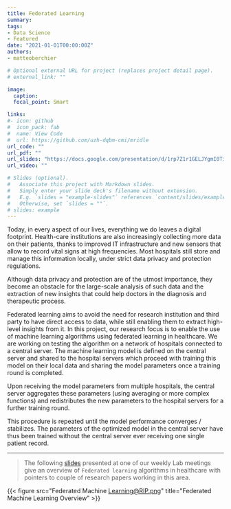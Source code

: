 ```yaml
---
title: Federated Learning
summary: 
tags:
- Data Science
- Featured
date: "2021-01-01T00:00:00Z"
authors:
- matteoberchier

# Optional external URL for project (replaces project detail page).
# external_link: ""

image:
  caption: 
  focal_point: Smart

links:
#- icon: github
#  icon_pack: fab
#  name: View Code
#  url: https://github.com/uzh-dqbm-cmi/mridle
url_code: ""
url_pdf: ""
url_slides: "https://docs.google.com/presentation/d/1rp7Z1r1GELJYgmI0Ti1AbUa5k46ZvHFKyKLV_t63Yg4/edit?usp=sharing"
url_video: ""

# Slides (optional).
#   Associate this project with Markdown slides.
#   Simply enter your slide deck's filename without extension.
#   E.g. `slides = "example-slides"` references `content/slides/example-slides.md`.
#   Otherwise, set `slides = ""`.
# slides: example
---
```


Today, in every aspect of our lives, everything we do leaves a digital footprint. Health-care institutions are also increasingly collecting more data on their patients, thanks to improved IT infrastructure and new sensors that allow to record vital signs at high frequencies. Most hospitals still store and manage this information locally, under strict data privacy and protection regulations.

Although data privacy and protection are of the utmost importance, they become an obstacle for the large-scale analysis of such data and the extraction of new insights that could help doctors in the diagnosis and therapeutic process.

Federated learning aims to avoid the need for research institution and third party to have direct access to data, while still enabling them to extract high-level insights from it. In this project, our research focus is to enable the use of machine learning algorithms using federated learning in healthcare. We are working on testing the algorithm on a network of hospitals connected to a central server. The machine learning model is defined on the central server and shared to the hospital servers which proceed with training this model on their local data and sharing the model parameters once a training round is completed.

Upon receiving the model parameters from multiple hospitals, the central server aggregates these parameters (using averaging or more complex functions) and redistributes the new parameters to the hospital servers for a further training round.

This procedure is repeated until the model performance converges / stabilizes. The parameters of the optimized model in the central server have thus been trained without the central server ever receiving one single patient record.

- - -

> The following [slides](https://docs.google.com/presentation/d/1rp7Z1r1GELJYgmI0Ti1AbUa5k46ZvHFKyKLV_t63Yg4/edit?usp=sharing) presented at one of our weekly Lab meetings give an overview of `Federated learning` algorithms in healthcare with pointers to couple of research papers working in this area.

{{< figure src="Federated Machine Learning@RIP.png" title="Federated Machine Learning Overview" >}}

